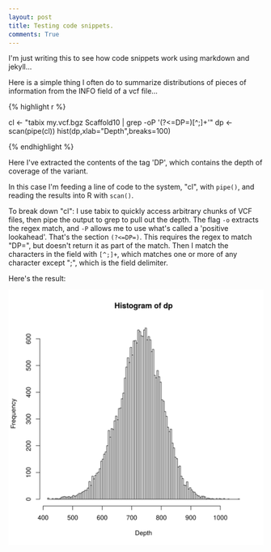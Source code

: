 ```yaml
---
layout: post
title: Testing code snippets. 
comments: True
---
```


I'm just writing this to see how code snippets work using markdown and jekyll...

Here is a simple thing I often do to summarize distributions of pieces of information from the INFO field of a vcf file...

{% highlight r %}

cl <- "tabix my.vcf.bgz Scaffold10 | grep -oP '(?<=DP=)[^;]+'"
dp <- scan(pipe(cl))
hist(dp,xlab="Depth",breaks=100)

{% endhighlight %}

Here I've extracted the contents of the tag 'DP', which contains the depth of coverage of the variant. 

In this case I'm feeding a line of code to the system, "cl", with `pipe()`, and reading the results into R with `scan()`. 

To break down "cl": I use tabix to quickly access arbitrary chunks of VCF files, then pipe the output to grep to pull out the depth. The flag `-o` extracts the regex match, and `-P` allows me to use what's called a 'positive lookahead'. That's the section `(?<=DP=)`. This requires the regex to match "DP=", but doesn't return it as part of the match. Then I match the characters in the field with `[^;]+`, which matches one or more of any character except ";", which is the field delimiter. 

Here's the result:

![histogram](/assets/test.hist.png)